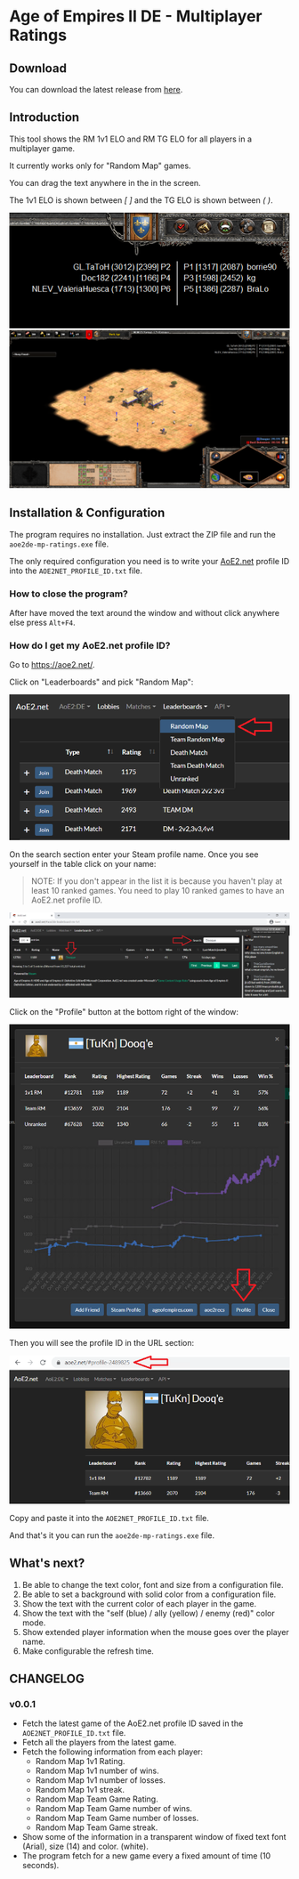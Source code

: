 # Age of Empires II DE - Multiplayer Ratings

## Download

You can download the latest release from [here]().

## Introduction

This tool shows the RM 1v1 ELO and RM TG ELO for all players in a multiplayer game.

It currently works only for "Random Map" games.

You can drag the text anywhere in the in the screen.

The 1v1 ELO is shown between *[ ]* and the TG ELO is shown between *( )*.

![](./res/picture1.png)
![](./res/picture2.png)

## Installation & Configuration

The program requires no installation. Just extract the ZIP file and run the `aoe2de-mp-ratings.exe` file.

The only required configuration you need is to write your [AoE2.net](https://aoe2.net) profile ID into the `AOE2NET_PROFILE_ID.txt` file.

### How to close the program?

After have moved the text around the window and without click anywhere else press `Alt+F4`.

### How do I get my AoE2.net profile ID?

Go to https://aoe2.net/.

Click on "Leaderboards" and pick "Random Map":

![](./res/picture3.png)

On the search section enter your Steam profile name. Once you see yourself in the table click on your name:

> NOTE: If you don't appear in the list it is because you haven't play at least 10 ranked games. You need to play 10 ranked games to have an AoE2.net profile ID.

![](./res/picture4.png)

Click on the "Profile" button at the bottom right of the window:

![](./res/picture5.png)

Then you will see the profile ID in the URL section:

![](./res/picture6.png)

Copy and paste it into the `AOE2NET_PROFILE_ID.txt` file.

And that's it you can run the `aoe2de-mp-ratings.exe` file.

## What's next?

1. Be able to change the text color, font and size from a configuration file.
2. Be able to set a background with solid color from a configuration file.
3. Show the text with the current color of each player in the game.
4. Show the text with the "self (blue) / ally (yellow) / enemy (red)" color mode.
5. Show extended player information when the mouse goes over the player name.
6. Make configurable the refresh time.

## CHANGELOG

### v0.0.1

* Fetch the latest game of the AoE2.net profile ID saved in the `AOE2NET_PROFILE_ID.txt` file.
* Fetch all the players from the latest game.
* Fetch the following information from each player:
  * Random Map 1v1 Rating.
  * Random Map 1v1 number of wins.
  * Random Map 1v1 number of losses.
  * Random Map 1v1 streak.
  * Random Map Team Game Rating.
  * Random Map Team Game number of wins.
  * Random Map Team Game number of losses.
  * Random Map Team Game streak.
* Show some of the information in a transparent window of fixed text font (Arial), size (14) and color. (white).
* The program fetch for a new game every a fixed amount of time (10 seconds).
